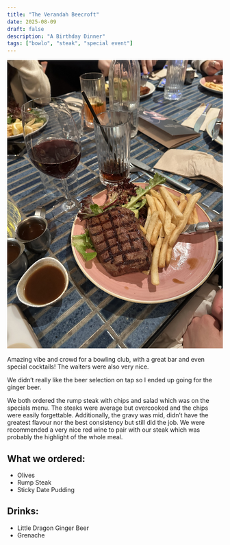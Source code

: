 ```yaml
---
title: "The Verandah Beecroft"
date: 2025-08-09
draft: false
description: "A Birthday Dinner"
tags: ["bowlo", "steak", "special event"]
---
```


![Steak dinner at bowling club](featured.jpeg)

Amazing vibe and crowd for a bowling club, with a great bar and even special cocktails! The waiters were also very nice.

We didn’t really like the beer selection on tap so I ended up going for the ginger beer.

We both ordered the rump steak with chips and salad which was on the specials menu. The steaks were average but overcooked and the chips were easily forgettable. Additionally, the gravy was mid, didn’t have the greatest flavour nor the best consistency but still did the job.
We were recommended a very nice red wine to pair with our steak which was probably the highlight of the whole meal.

## What we ordered:

- Olives
- Rump Steak
- Sticky Date Pudding

## Drinks:

- Little Dragon Ginger Beer
- Grenache
